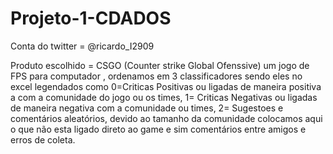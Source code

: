 # Projeto-1-CDADOS

Conta do twitter = @ricardo_I2909

Produto escolhido = CSGO (Counter strike Global Ofenssive) um jogo de FPS para computador , ordenamos em 3 classificadores sendo eles no excel legendados como 0=Criticas Positivas ou ligadas de maneira positiva a com a comunidade do jogo ou os times, 1= Criticas Negativas ou ligadas de maneira negativa com a comunidade ou times, 2= Sugestoes e comentários aleatórios, devido ao tamanho da comunidade colocamos aqui o que não esta ligado direto ao game e sim comentários entre amigos e erros de coleta.
